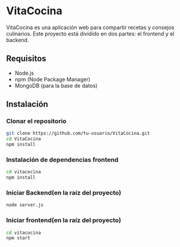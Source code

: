 # VitaCocina

VitaCocina es una aplicación web para compartir recetas y consejos culinarios. Este proyecto está dividido en dos partes: el frontend y el backend.

## Requisitos

- Node.js
- npm (Node Package Manager)
- MongoDB (para la base de datos)

## Instalación

### Clonar el repositorio

```bash
git clone https://github.com/tu-usuario/VitaCocina.git
cd VitaCocina 
npm install
```
### Instalación de dependencias frontend
```bash
cd vitacocina
npm install
``` 

### Iniciar Backend(en la raíz del proyecto)
```bash
node server.js
``` 

### Iniciar frontend(en la raíz del proyecto)
```bash
cd vitacocina
npm start
``` 